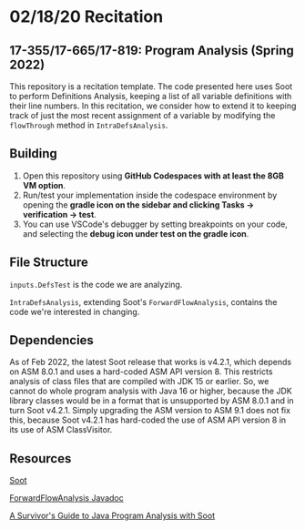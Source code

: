 02/18/20 Recitation
==================

17-355/17-665/17-819: Program Analysis (Spring 2022)
----------------------------------------------------

This repository is a recitation template.
The code presented here uses Soot to perform Definitions Analysis, keeping a 
list of all variable definitions with their line numbers.
In this recitation, we consider how to extend it to keeping track of just the
most recent assignment of a variable by modifying the `flowThrough` method in 
`IntraDefsAnalysis`.

## Building

1. Open this repository using **GitHub Codespaces with at least the 8GB VM option**. 
2. Run/test your implementation inside the codespace environment by opening the **gradle icon on the sidebar and clicking Tasks -> verification -> test**.
3. You can use VSCode's debugger by setting breakpoints on your code, and selecting the **debug icon under test on the gradle icon**.

## File Structure

`inputs.DefsTest` is the code we are analyzing.

`IntraDefsAnalysis`, extending Soot's `ForwardFlowAnalysis`, contains the code we're 
interested in changing.

## Dependencies

As of Feb 2022, the latest Soot release that works is v4.2.1, which depends on ASM 8.0.1
and uses a hard-coded ASM API version 8. This restricts analysis of class files that
are compiled with JDK 15 or earlier. So, we cannot do whole program analysis with Java 16
or higher, because the JDK library classes would be in a format that is unsupported by
ASM 8.0.1 and in turn Soot v4.2.1. Simply upgrading the ASM version to ASM 9.1 does not
fix this, because Soot v4.2.1 has hard-coded the use of ASM API version 8 in its use
of ASM ClassVisitor. 

## Resources

[Soot](http://soot-oss.github.io/soot/)

[ForwardFlowAnalysis Javadoc](https://www.sable.mcgill.ca/soot/doc/soot/toolkits/scalar/ForwardFlowAnalysis.html)

[A Survivor's Guide to Java Program Analysis with Soot](https://www.brics.dk/SootGuide/)
